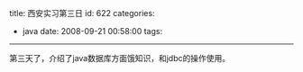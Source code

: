 title: 西安实习第三日
id: 622
categories:
  - java
date: 2008-09-21 00:58:00
tags:
---

第三天了，介绍了java数据库方面饿知识，和jdbc的操作使用。